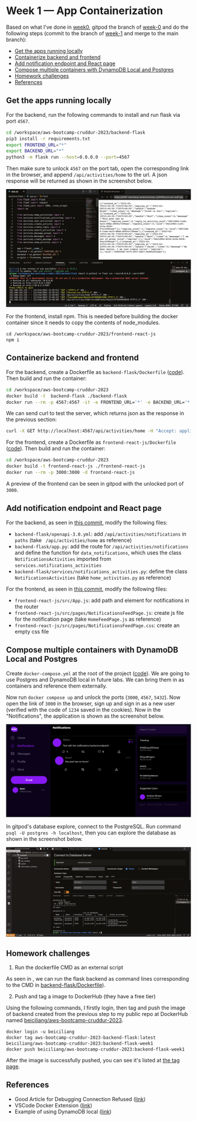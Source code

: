 # Week 1 — App Containerization

Based on what I've done in [week0](https://github.com/beiciliang/aws-bootcamp-cruddur-2023/blob/main/journal/week0.md), gitpod the branch of [week-0](https://github.com/beiciliang/aws-bootcamp-cruddur-2023/tree/week-0) and do the following steps (commit to the branch of [week-1](https://github.com/beiciliang/aws-bootcamp-cruddur-2023/tree/week-1) and merge to the main branch):

- [Get the apps running locally](#get-the-apps-running-locally)
- [Containerize backend and frontend](#containerize-backend-and-frontend)
- [Add notification endpoint and React page](#add-notification-endpoint-and-react-page)
- [Compose multiple containers with DynamoDB Local and Postgres](#compose-multiple-containers-with-dynamodb-local-and-postgres)
- [Homework challenges](#homework-challenges)
- [References](#references)

## Get the apps running locally

For the backend, run the following commands to install and run flask via port `4567`.

```sh
cd /workspace/aws-bootcamp-cruddur-2023/backend-flask
pip3 install -r requirements.txt
export FRONTEND_URL="*"
export BACKEND_URL="*"
python3 -m flask run --host=0.0.0.0 --port=4567
```

Then make sure to unlock `4567` on the port tab, open the corresponding link in the browser, and append `/api/activities/home` to the url. A json response will be returned as shown in the screenshot below.

![Proof of flask json](assets/week01-proof-of-flask-json.png)

For the frontend, install npm. This is needed before building the docker container since it needs to copy the contents of node_modules.

```
cd /workspace/aws-bootcamp-cruddur-2023/frontend-react-js
npm i
```

## Containerize backend and frontend

For the backend, create a Dockerfile as `backend-flask/Dockerfile` ([code](https://github.com/beiciliang/aws-bootcamp-cruddur-2023/blob/week-1/backend-flask/Dockerfile)). Then build and run the container:

```sh
cd /workspace/aws-bootcamp-cruddur-2023
docker build -t  backend-flask ./backend-flask
docker run --rm -p 4567:4567 -it -e FRONTEND_URL='*' -e BACKEND_URL='*' backend-flask
```

We can send curl to test the server, which returns json as the response in the previous section:

```sh
curl -X GET http://localhost:4567/api/activities/home -H "Accept: application/json" -H "Content-Type: application/json"
```

For the frontend, create a Dockerfile as `frontend-react-js/Dockerfile` ([code](https://github.com/beiciliang/aws-bootcamp-cruddur-2023/blob/week-1/frontend-react-js/Dockerfile)). Then build and run the container: 

```sh
cd /workspace/aws-bootcamp-cruddur-2023
docker build -t frontend-react-js ./frontend-react-js
docker run --rm -p 3000:3000 -d frontend-react-js
```

A preview of the frontend can be seen in gitpod with the unlocked port of `3000`.

## Add notification endpoint and React page

For the backend, as seen in [this commit](https://github.com/beiciliang/aws-bootcamp-cruddur-2023/commit/034ccaf99bd95eee2d69014046d373fab5d12590), modify the following files:
- `backend-flask/openapi-3.0.yml`: add `/api/activities/notifications` in `paths` (take ` /api/activities/home` as reference)
- `backend-flask/app.py`: add the route for `/api/activities/notifications` and define the function for `data_notifications`, which uses the class `NotificationsActivities` imported from `services.notifications_activities`
- `backend-flask/services/notifications_activities.py`: define the class `NotificationsActivities` (take `home_activities.py` as reference)

For the frontend, as seen in [this commit](https://github.com/beiciliang/aws-bootcamp-cruddur-2023/commit/8d7912cfef3a507e19bad39b518d3db406f511c6), modify the following files:
- `frontend-react-js/src/App.js`: add path and element for notifications in the router
- `frontend-react-js/src/pages/NotificationsFeedPage.js`: create js file for the notification page (take `HomeFeedPage.js` as reference)
- `frontend-react-js/src/pages/NotificationsFeedPage.css`: create an empty css file

## Compose multiple containers with DynamoDB Local and Postgres

Create `docker-compose.yml` at the root of the project ([code](https://github.com/beiciliang/aws-bootcamp-cruddur-2023/blob/week-1/docker-compose.yml)). We are going to use Postgres and DynamoDB local in future labs. We can bring them in as containers and reference them externally.

Now run `docker compose up` and unlock the ports (`3000`, `4567`, `5432`). Now open the link of `3000` in the browser, sign up and sign in as a new user (verified with the code of `1234` saved in the cookies). Now in the "Notifications", the application is shown as the screenshot below.

![Proof of notifications feature](assets/week01-proof-of-notifications.png)

In gitpod's database explore, connect to the PostgreSQL. Run command `psql -U postgres -h localhost`, then you can explore the database as shown in the screenshot below.

![Proof of psql](assets/week01-proof-of-psql.png)

## Homework challenges

1. Run the dockerfile CMD as an external script

As seen in , we can run the flask backend as command lines corresponding to the CMD in [backend-flask/Dockerfile](https://github.com/beiciliang/aws-bootcamp-cruddur-2023/blob/week-1/backend-flask/Dockerfile)).

2. Push and tag a image to DockerHub (they have a free tier)

Using the following commands, I firstly login, then tag and push the image of backend created from the previous step to my public repo at DockerHub named [beiciliang/aws-bootcamp-cruddur-2023](https://hub.docker.com/r/beiciliang/aws-bootcamp-cruddur-2023).

```
docker login -u beiciliang
docker tag aws-bootcamp-cruddur-2023-backend-flask:latest beiciliang/aws-bootcamp-cruddur-2023:backend-flask-week1
docker push beiciliang/aws-bootcamp-cruddur-2023:backend-flask-week1
```

After the image is successfully pushed, you can see it's listed at [the tag page](https://hub.docker.com/r/beiciliang/aws-bootcamp-cruddur-2023/tags).

## References

- Good Article for Debugging Connection Refused ([link](https://pythonspeed.com/articles/docker-connection-refused/))
- VSCode Docker Extension ([link](https://code.visualstudio.com/docs/containers/overview))
- Example of using DynamoDB local ([link](https://github.com/100DaysOfCloud/challenge-dynamodb-local))
